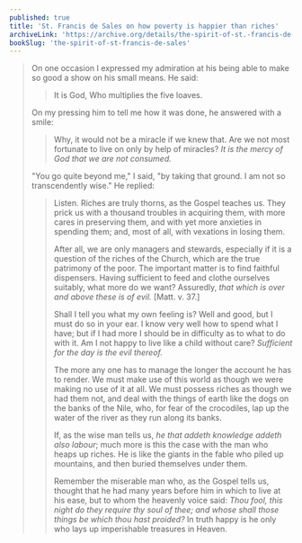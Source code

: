 ```yaml
---
published: true
title: 'St. Francis de Sales on how poverty is happier than riches'
archiveLink: 'https://archive.org/details/the-spirit-of-st.-francis-de-sales/page/131?view=theater'
bookSlug: 'the-spirit-of-st-francis-de-sales'
---
```


> On one occasion I expressed my admiration at his being able to make so good a show on his small means. He said:
> 
>> It is God, Who multiplies the five loaves.
>
> On my pressing him to tell me how it was done, he answered with a smile:
> 
>> Why, it would not be a miracle if we knew that. Are we not most fortunate to live on only by help of miracles? *It is the mercy of God that we are not consumed.*
> 
> "You go quite beyond me," I said, "by taking that ground. I am not so transcendently wise." He replied:
> 
>> Listen. Riches are truly thorns, as the Gospel teaches us. They prick us with a thousand troubles in acquiring them, with more cares in preserving them, and with yet more anxieties in spending them; and, most of all, with vexations in losing them.
>>
>> After all, we are only managers and stewards, especially if it is a question of the riches of the Church, which are the true patrimony of the poor. The important matter is to find faithful dispensers. Having sufficient to feed and clothe ourselves suitably, what more do we want? Assuredly, *that which is over and above these is of evil.* [Matt. v. 37.]
>>
>> Shall I tell you what my own feeling is? Well and good, but I must do so in your ear. I know very well how to spend what I have; but if I had more I should be in difficulty as to what to do with it. Am I not happy to live like a child without care? *Sufficient for the day is the evil thereof.*
>>
>> The more any one has to manage the longer the account he has to render. We must make use of this world as though we were making no use of it at all. We must possess riches as though we had them not, and deal with the things of earth like the dogs on the banks of the Nile, who, for fear of the crocodiles, lap up the water of the river as they run along its banks.
>>
>> If, as the wise man tells us, *he that addeth knowledge addeth also labour*; much more is this the case with the man who heaps up riches. He is like the giants in the fable who piled up mountains, and then buried themselves under them.
>>
>> Remember the miserable man who, as the Gospel tells us, thought that he had many years before him in which to live at his ease, but to whom the heavenly voice said: *Thou fool, this night do they require thy soul of thee; and whose shall those things be which thou hast proided?* In truth happy is he only who lays up imperishable treasures in Heaven.

